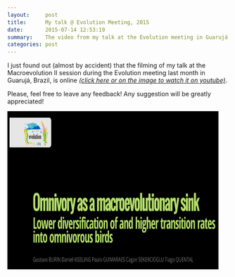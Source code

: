 ```yaml
---
layout:     post
title:      My talk @ Evolution Meeting, 2015
date:       2015-07-14 12:53:19
summary:    The video from my talk at the Evolution meeting in Guarujá is online!
categories: post
---
```


I just found out (almost by accident) that the filming of my talk at the Macroevolution II session during the Evolution meeting last month in Guarujá, Brazil, is online [*(click here or on the image to watch it on youtube)*](https://www.youtube.com/watch?v=RSZuK7Tu53E).

Please, feel free to leave any feedback! Any suggestion will be greatly appreciated!

<a href="https://www.youtube.com/watch?v=RSZuK7Tu53E" target="_blank"><img src="/images/evolution.png" alt="Presentation by Gustavo Burin @ Evolution 2015" width="480" height="360" border="0" /></a>